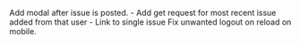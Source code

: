 Add modal after issue is posted.
    - Add get request for most recent issue added from that user
    - Link to single issue
Fix unwanted logout on reload on mobile.
